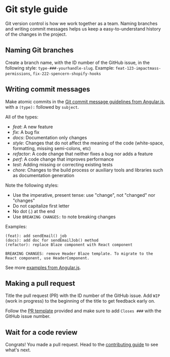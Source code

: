 # Git style guide

Git version control is how we work together as a team. Naming branches and writing commit messages helps us keep a easy-to-understand history of the changes in the project.

## Naming Git branches

Create a branch name, with the ID number of the GitHub issue, in the following style:
`type-###-yourhandle-slug`. Example: `feat-123-impactmass-permissions`, `fix-222-spencern-shopify-hooks`

## Writing commit messages

Make atomic commits in the [Git commit message guidelines from Angular.js](https://github.com/angular/angular.js/blob/master/DEVELOPERS.md#commits), with a `(type):` followed by `subject`.

All of the types:

-   _feat_: A new feature
-   _fix_: A bug fix
-   _docs_: Documentation only changes
-   _style_: Changes that do not affect the meaning of the code (white-space, formatting, missing semi-colons, etc)
-   _refactor_: A code change that neither fixes a bug nor adds a feature
-   _perf_: A code change that improves performance
-   _test_: Adding missing or correcting existing tests
-   _chore_: Changes to the build process or auxiliary tools and libraries such as documentation generation

Note the following styles:

-   Use the imperative, present tense: use "change", not "changed" nor "changes"
-   Do not capitalize first letter
-   No dot (.) at the end
-   Use `BREAKING CHANGES:` to note breaking changes

Examples:

    (feat): add sendEmail() job
    (docs): add doc for sendEmailJob() method
    (refactor): replace Blaze component with React component

    BREAKING CHANGES: remove Header Blaze template. To migrate to the React component, use HeaderComponent.

See more [examples from Angular.js](https://docs.google.com/document/d/1QrDFcIiPjSLDn3EL15IJygNPiHORgU1_OOAqWjiDU5Y/edit#heading=h.8sw072iehlhg).

## Making a pull request

Title the pull request (PR) with the ID number of the GitHub issue. Add `WIP` (work in progress) to the beginning of the title to get feedback early on.

Follow the [PR template](https://github.com/reactioncommerce/reaction/blob/master/.github/pull_request_template.md) provided and make sure to add `Closes ###` with the GitHub issue number.

## Wait for a code review

Congrats! You made a pull request. Head to the [contributing guide](https://docs.reactioncommerce.com/reaction-docs/master/contributing-to-reaction#step-3-the-pull-request-and-review-process) to see what's next.
